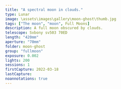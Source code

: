 ```yaml
---
title: "A spectral moon in clouds."
type: Lunar
image: \assets\images\gallery\moon-ghost\thumb.jpg
tags: ["The moon", "moon", Full Moons]
description: A full moon obscured by clouds.
telescope: Svbony sv503 70ED
length: "420mm"
aperture: "70mm"
folder: moon-ghost
group: "fullmoon"
exposure: 0.002
lights: 200
sessions: 1
firstCapture: 2022-03-18
lastCapture:
noannotations: true
---
```

